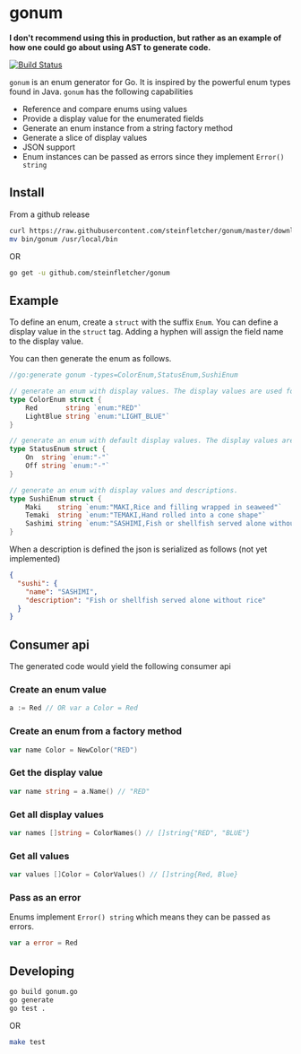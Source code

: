 # gonum

**I don't recommend using this in production, but rather as an example of how one could go about using AST to generate code.**

[![Build Status](https://travis-ci.org/steinfletcher/gonum.svg?branch=master)](https://travis-ci.org/steinfletcher/gonum)

`gonum` is an enum generator for Go. It is inspired by the powerful enum types found in Java. `gonum` has the following capabilities

* Reference and compare enums using values
* Provide a display value for the enumerated fields
* Generate an enum instance from a string factory method
* Generate a slice of display values
* JSON support
* Enum instances can be passed as errors since they implement `Error() string`

## Install

From a github release

```bash
curl https://raw.githubusercontent.com/steinfletcher/gonum/master/download.sh | sh
mv bin/gonum /usr/local/bin
```

OR

```bash
go get -u github.com/steinfletcher/gonum
```

## Example

To define an enum, create a `struct` with the suffix `Enum`. You can define a display value in the `struct` tag. Adding a hyphen will assign the field name to the display value.

You can then generate the enum as follows.

```go
//go:generate gonum -types=ColorEnum,StatusEnum,SushiEnum

// generate an enum with display values. The display values are used for JSON serialization/deserialization
type ColorEnum struct {
	Red       string `enum:"RED"`
	LightBlue string `enum:"LIGHT_BLUE"`
}

// generate an enum with default display values. The display values are set to the field names, e.g. `On` and `Off`
type StatusEnum struct {
	On  string `enum:"-"`
	Off string `enum:"-"`
}

// generate an enum with display values and descriptions.
type SushiEnum struct {
	Maki    string `enum:"MAKI,Rice and filling wrapped in seaweed"`
	Temaki  string `enum:"TEMAKI,Hand rolled into a cone shape"`
	Sashimi string `enum:"SASHIMI,Fish or shellfish served alone without rice"`
}
```

When a description is defined the json is serialized as follows (not yet implemented)

```json
{
  "sushi": {
    "name": "SASHIMI",
    "description": "Fish or shellfish served alone without rice"
  }
}
```

## Consumer api

The generated code would yield the following consumer api

### Create an enum value

```go
a := Red // OR var a Color = Red
```

### Create an enum from a factory method

```go
var name Color = NewColor("RED")
```

### Get the display value

```go
var name string = a.Name() // "RED"
```

### Get all display values

```go
var names []string = ColorNames() // []string{"RED", "BLUE"}
```

### Get all values

```go
var values []Color = ColorValues() // []string{Red, Blue}
```

### Pass as an error

Enums implement `Error() string` which means they can be passed as errors.

```go
var a error = Red
```

## Developing

```bash
go build gonum.go
go generate
go test .
```

OR

```bash
make test
```

